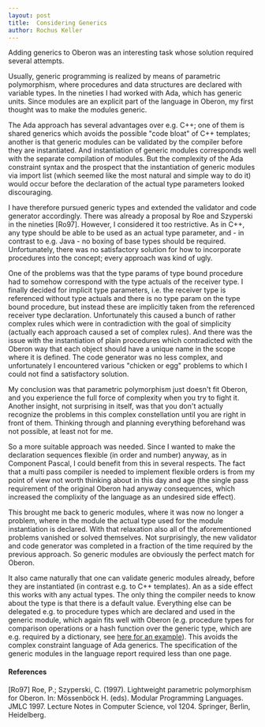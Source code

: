 ```yaml
---
layout: post
title:  Considering Generics
author: Rochus Keller
---
```


Adding generics to Oberon was an interesting task whose solution required several attempts.

Usually, generic programming is realized by means of parametric polymorphism, where procedures and data structures are declared with variable types. In the nineties I had worked with Ada, which has generic units. Since modules are an explicit part of the language in Oberon, my first thought was to make the modules generic. 

The Ada approach has several advantages over e.g. C++; one of them is shared generics which avoids the possible "code bloat" of C++ templates; another is that generic modules can be validated by the compiler before they are instantiated. And instantiation of generic modules corresponds well with the separate compilation of modules. But the complexity of the Ada constraint syntax and the prospect that the instantiation of generic modules via import list (which seemed like the most natural and simple way to do it) would occur before the declaration of the actual type parameters looked discouraging.

I have therefore pursued generic types and extended the validator and code generator accordingly. There was already a proposal by Roe and Szyperski in the nineties [Ro97]. However, I considered it too restrictive. As in C++, any type should be able to be used as an actual type parameter, and - in contrast to e.g. Java - no boxing of base types should be required. Unfortunately, there was no satisfactory solution for how to incorporate procedures into the concept; every approach was kind of ugly. 

One of the problems was that the type params of type bound procedure had to somehow correspond with the type actuals of the receiver type. I finally decided for implicit type parameters, i.e. the receiver type is referenced without type actuals and there is no type param on the type bound procedure, but instead these are implicitly taken from the referenced receiver type declaration. Unfortunately this caused a bunch of rather complex rules which were in contradiction with the goal of simplicity (actually each approach caused a set of complex rules). And there was the issue with the instantiation of plain procedures which contradicted with the Oberon way that each object should have a unique name in the scope where it is defined. The code generator was no less complex, and unfortunately I encountered various "chicken or egg" problems to which I could not find a satisfactory solution. 

My conclusion was that parametric polymorphism just doesn't fit Oberon, and you experience the full force of complexity when you try to fight it. Another insight, not surprising in itself, was that you don't actually recognize the problems in this complex constellation until you are right in front of them. Thinking through and planning everything beforehand was not possible, at least not for me.

So a more suitable approach was needed. Since I wanted to make the declaration sequences flexible (in order and number) anyway, as in Component Pascal, I could benefit from this in several respects. The fact that a multi pass compiler is needed to implement flexible orders is from my point of view not worth thinking about in this day and age (the single pass requirement of the original Oberon had anyway consequences, which increased the complixity of the language as an undesired side effect). 

This brought me back to generic modules, where it was now no longer a problem, where in the module the actual type used for the module instantiation is declared. With that relaxation also all of the aforementioned problems vanished or solved themselves. Not surprisingly, the new validator and code generator was completed in a fraction of the time required by the previous approach. So generic modules are obviously the perfect match for Oberon.

It also came naturally that one can validate generic modules already, before they are instantiated (in contrast e.g. to C++ templates). An as a side effect this works with any actual types. The only thing the compiler needs to know about the type is that there is a default value. Everything else can be delegated e.g. to procedure types which are declared and used in the generic module, which again fits well with Oberon (e.g. procedure types for comparison operations or a hash function over the generic type, which are e.g. required by a dictionary, see [here for an example](https://github.com/rochus-keller/Oberon/blob/73a08f43a2f7f5a40c6b9ab38824ef9e2f58841b/testcases/Are-we-fast-yet/som/Dictionary.obx#L56)). This avoids the complex constraint language of Ada generics. The specification of the generic modules in the language report required less than one page.

#### References
[Ro97] Roe, P.; Szyperski, C. (1997). Lightweight parametric polymorphism for Oberon. In: Mössenböck H. (eds). Modular Programming Languages. JMLC 1997. Lecture Notes in Computer Science, vol 1204. Springer, Berlin, Heidelberg. 
